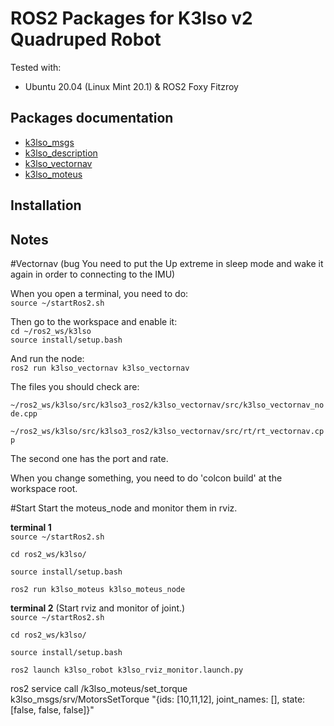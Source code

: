 # ROS2 Packages for K3lso v2 Quadruped Robot

Tested with:

* Ubuntu 20.04 (Linux Mint 20.1) & ROS2 Foxy Fitzroy

## Packages documentation

* [k3lso_msgs](https://github.com/edgarcamilocamacho/k3lso3_ros2/tree/master/k3lso_msgs)
* [k3lso_description](https://github.com/edgarcamilocamacho/k3lso3_ros2/tree/master/k3lso_description)
* [k3lso_vectornav](https://github.com/edgarcamilocamacho/k3lso3_ros2/tree/master/k3lso_vectornav)
* [k3lso_moteus](https://github.com/edgarcamilocamacho/k3lso3_ros2/tree/master/k3lso_moteus)

## Installation


## Notes

#Vectornav (bug You need to put the Up extreme in sleep mode and wake it again in order to connecting to the IMU)

When you open a terminal, you need to do:  
```source ~/startRos2.sh```

Then go to the workspace and enable it:  
```cd ~/ros2_ws/k3lso```  
```source install/setup.bash```  

And run the node:  
```ros2 run k3lso_vectornav k3lso_vectornav```  

The files you should check are:  
``` ~/ros2_ws/k3lso/src/k3lso3_ros2/k3lso_vectornav/src/k3lso_vectornav_node.cpp```   
``` ~/ros2_ws/k3lso/src/k3lso3_ros2/k3lso_vectornav/src/rt/rt_vectornav.cpp```   

The second one has the port and rate.  

When you change something, you need to do 'colcon build' at the workspace root.  

#Start Start the moteus_node and monitor them in rviz.

**terminal 1**  
```source ~/startRos2.sh```

```cd ros2_ws/k3lso/```

```source install/setup.bash```

```ros2 run k3lso_moteus k3lso_moteus_node```  

**terminal 2** (Start rviz and monitor of joint.)    
```source ~/startRos2.sh```  

```cd ros2_ws/k3lso/```  

```source install/setup.bash```  

```ros2 launch k3lso_robot k3lso_rviz_monitor.launch.py```  







ros2 service call /k3lso_moteus/set_torque k3lso_msgs/srv/MotorsSetTorque "{ids: [10,11,12], joint_names: [], state: [false, false, false]}"




